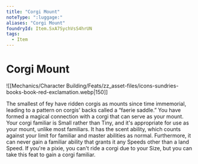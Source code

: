 ```yaml
---
title: "Corgi Mount"
noteType: ":luggage:"
aliases: "Corgi Mount"
foundryId: Item.SxA7SychVsS4hrUN
tags:
  - Item
---
```


# Corgi Mount
![[Mechanics/Character Building/Feats/zz_asset-files/icons-sundries-books-book-red-exclamation.webp|150]]

The smallest of fey have ridden corgis as mounts since time immemorial, leading to a pattern on corgis' backs called a “faerie saddle.” You have formed a magical connection with a corgi that can serve as your mount. Your corgi familiar is Small rather than Tiny, and it's appropriate for use as your mount, unlike most familiars. It has the scent ability, which counts against your limit for familiar and master abilities as normal. Furthermore, it can never gain a familiar ability that grants it any Speeds other than a land Speed. If you're a pixie, you can't ride a corgi due to your Size, but you can take this feat to gain a corgi familiar.
